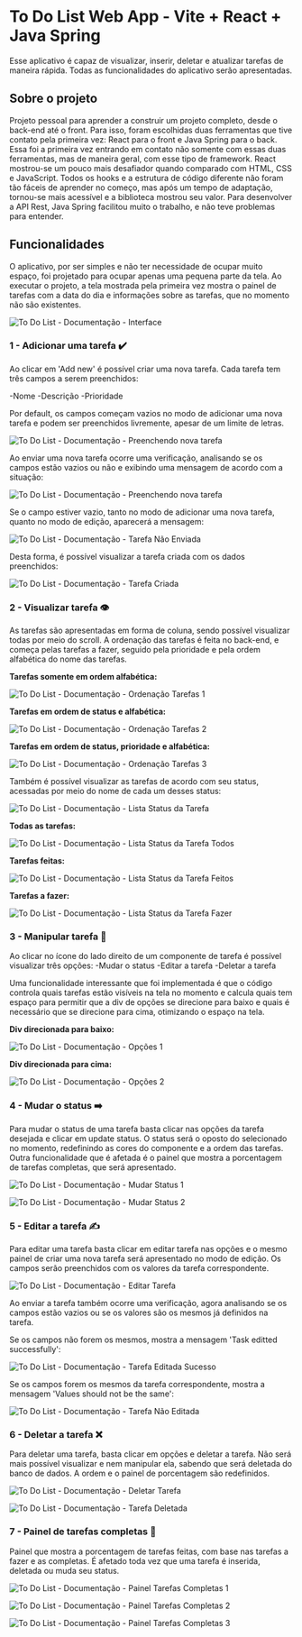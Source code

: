 # To Do List Web App - Vite + React + Java Spring

Esse aplicativo é capaz de visualizar, inserir, deletar e atualizar tarefas de maneira rápida. Todas as funcionalidades do aplicativo serão apresentadas.

## Sobre o projeto

Projeto pessoal para aprender a construir um projeto completo, desde o back-end até o front. Para isso, foram escolhidas duas ferramentas que tive contato pela primeira vez: React para o front e Java Spring para o back. Essa foi a primeira vez entrando em contato não somente com essas duas ferramentas, mas de maneira geral, com esse tipo de framework.
React mostrou-se um pouco mais desafiador quando comparado com HTML, CSS e JavaScript. Todos os hooks e a estrutura de código diferente não foram tão fáceis de aprender no começo, mas após um tempo de adaptação, tornou-se mais acessível e a biblioteca mostrou seu valor. Para desenvolver a API Rest, Java Spring facilitou muito o trabalho, e não teve problemas para entender.

## Funcionalidades

O aplicativo, por ser simples e não ter necessidade de ocupar muito espaço, foi projetado para ocupar apenas uma pequena parte da tela.
Ao executar o projeto, a tela mostrada pela primeira vez mostra o painel de tarefas com a data do dia e informações sobre as tarefas, que no momento não são existentes.

![To Do List - Documentação - Interface](https://github.com/peregozo/to-do-list/assets/160425803/52cc2c1c-978f-4ca6-9b0f-be9f917892ee)

### 1 - Adicionar uma tarefa ✔️
Ao clicar em 'Add new' é possível criar uma nova tarefa. Cada tarefa tem três campos a serem preenchidos:

-Nome
-Descrição
-Prioridade

Por default, os campos começam vazios no modo de adicionar uma nova tarefa e podem ser preenchidos livremente, apesar de um limite de letras.

![To Do List - Documentação - Preenchendo nova tarefa](https://github.com/peregozo/to-do-list/assets/160425803/573d1968-9458-49ef-962c-296c5d357fab)

Ao enviar uma nova tarefa ocorre uma verificação, analisando se os campos estão vazios ou não e exibindo uma mensagem de acordo com a situação:

![To Do List - Documentação - Preenchendo nova tarefa](https://github.com/peregozo/to-do-list/assets/160425803/d17e6570-2fa8-4bc1-809b-9d31f5b2a5de)

Se o campo estiver vazio, tanto no modo de adicionar uma nova tarefa, quanto no modo de edição, aparecerá a mensagem:

![To Do List - Documentação - Tarefa Não Enviada](https://github.com/peregozo/to-do-list/assets/160425803/f5980024-d830-43ec-85d8-315c42b1734f)

Desta forma, é possível visualizar a tarefa criada com os dados preenchidos:

![To Do List - Documentação - Tarefa Criada](https://github.com/peregozo/to-do-list/assets/160425803/b12c8b4f-72e6-4c65-b3d3-f2fbe3fc1b12)

### 2 - Visualizar tarefa 👁️
As tarefas são apresentadas em forma de coluna, sendo possível visualizar todas por meio do scroll. A ordenação das tarefas é feita no back-end, e começa pelas tarefas a fazer, seguido pela prioridade e pela ordem alfabética do nome das tarefas.

**Tarefas somente em ordem alfabética:**

![To Do List - Documentação - Ordenação Tarefas 1](https://github.com/peregozo/to-do-list/assets/160425803/124c19bc-4b74-490a-aeab-8c97145fbb0a)

**Tarefas em ordem de status e alfabética:**

![To Do List - Documentação - Ordenação Tarefas 2](https://github.com/peregozo/to-do-list/assets/160425803/63b91880-aaf4-47bc-b98d-f65e2c2e9afc)

**Tarefas em ordem de status, prioridade e alfabética:**

![To Do List - Documentação - Ordenação Tarefas 3](https://github.com/peregozo/to-do-list/assets/160425803/5d437d16-72ba-4bf0-bd93-ab959789ba2a)

Também é possível visualizar as tarefas de acordo com seu status, acessadas por meio do nome de cada um desses status:

![To Do List - Documentação - Lista Status da Tarefa](https://github.com/peregozo/to-do-list/assets/160425803/2dc1ccdd-3b8b-41d2-829b-e902aa88ca7f)

**Todas as tarefas:**

![To Do List - Documentação - Lista Status da Tarefa Todos](https://github.com/peregozo/to-do-list/assets/160425803/fb4c03be-787d-4cdd-b5e5-2e5e750c09d3)

**Tarefas feitas:**

![To Do List - Documentação - Lista Status da Tarefa Feitos](https://github.com/peregozo/to-do-list/assets/160425803/e7062eb3-d3ba-4930-a066-ed654ae0e234)

**Tarefas a fazer:**

![To Do List - Documentação - Lista Status da Tarefa Fazer](https://github.com/peregozo/to-do-list/assets/160425803/c7d0d041-b510-4552-ba81-f5d5e463f801)

### 3 - Manipular tarefa 📓
Ao clicar no ícone do lado direito de um componente de tarefa é possível visualizar três opções:
-Mudar o status
-Editar a tarefa
-Deletar a tarefa

Uma funcionalidade interessante que foi implementada é que o código controla quais tarefas estão visíveis na tela no momento e calcula quais tem espaço para permitir que a div de opções se direcione para baixo e quais é necessário que se direcione para cima, otimizando o espaço na tela.

**Div direcionada para baixo:**

![To Do List - Documentação - Opções 1](https://github.com/peregozo/to-do-list/assets/160425803/813f5a18-b0e5-412a-ac03-143bcb2fb88b)

**Div direcionada para cima:**

![To Do List - Documentação - Opções 2](https://github.com/peregozo/to-do-list/assets/160425803/8a1942ec-595e-46d0-931a-0466935e5e45)

### 4 - Mudar o status ➡️
Para mudar o status de uma tarefa basta clicar nas opções da tarefa desejada e clicar em update status. O status será o oposto do selecionado no momento, redefinindo as cores do componente e a ordem das tarefas. Outra funcionalidade que é afetada é o painel que mostra a porcentagem de tarefas completas, que será apresentado.

![To Do List - Documentação - Mudar Status 1](https://github.com/peregozo/to-do-list/assets/160425803/7abbd242-629e-4c34-bf9b-b3bd3222a135)

![To Do List - Documentação - Mudar Status 2](https://github.com/peregozo/to-do-list/assets/160425803/8ebc22af-15d0-4d18-84f9-1de7042a5486)

### 5 - Editar a tarefa ✍️
Para editar uma tarefa basta clicar em editar tarefa nas opções e o mesmo painel de criar uma nova tarefa será apresentado no modo de edição. Os campos serão preenchidos com os valores da tarefa correspondente.

![To Do List - Documentação - Editar Tarefa](https://github.com/peregozo/to-do-list/assets/160425803/4af9fc2a-904f-41e7-ba30-14643b861458)

Ao enviar a tarefa também ocorre uma verificação, agora analisando se os campos estão vazios ou se os valores são os mesmos já definidos na tarefa.

Se os campos não forem os mesmos, mostra a mensagem 'Task editted successfully':

![To Do List - Documentação - Tarefa Editada Sucesso](https://github.com/peregozo/to-do-list/assets/160425803/5b553d18-4b96-4359-b2ec-45da6a02021a)

Se os campos forem os mesmos da tarefa correspondente, mostra a mensagem 'Values should not be the same':

![To Do List - Documentação - Tarefa Não Editada](https://github.com/peregozo/to-do-list/assets/160425803/e3a1797f-76e7-4fef-b54b-c60b69d8530a)

### 6 - Deletar a tarefa ❌
Para deletar uma tarefa, basta clicar em opções e deletar a tarefa. Não será mais possível visualizar e nem manipular ela, sabendo que será deletada do banco de dados. A ordem e o painel de porcentagem são redefinidos.

![To Do List - Documentação - Deletar Tarefa](https://github.com/peregozo/to-do-list/assets/160425803/fc13d404-b35b-45e7-bb5f-bb4bcd979632)

![To Do List - Documentação - Tarefa Deletada](https://github.com/peregozo/to-do-list/assets/160425803/609a3d07-eb23-4052-a97a-02122c564ff9)

### 7 - Painel de tarefas completas 🥇
Painel que mostra a porcentagem de tarefas feitas, com base nas tarefas a fazer e as completas. É afetado toda vez que uma tarefa é inserida, deletada ou muda seu status.

![To Do List - Documentação - Painel Tarefas Completas 1](https://github.com/peregozo/to-do-list/assets/160425803/fd64f0b6-add0-4a99-9658-128d0bf78a93)

![To Do List - Documentação - Painel Tarefas Completas 2](https://github.com/peregozo/to-do-list/assets/160425803/fa5aaefb-ff0b-4d44-bec8-1c65869670c0)

![To Do List - Documentação - Painel Tarefas Completas 3](https://github.com/peregozo/to-do-list/assets/160425803/057aa00f-27c4-44f9-b34e-519ccc49036f)
